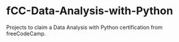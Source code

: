 # fCC-Data-Analysis-with-Python
Projects to claim a Data Analysis with Python certification from freeCodeCamp.
